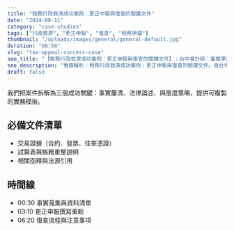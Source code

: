 ```yaml
---
title: "稅務行政救濟成功案例：更正申報與復查的關鍵文件"
date: "2024-08-11"
category: "case-studies"
tags: ["行政救濟", "更正申報", "復查", "稅務爭議"]
thumbnail: "/uploads/images/general/general-default.jpg"
duration: "08:50"
slug: "tax-appeal-success-case"
seo_title: "【稅務行政救濟成功案例：更正申報與復查的關鍵文件】｜台中會計師｜霍爾果斯會計師事務所"
seo_description: "實務解析：稅務行政救濟成功案例：更正申報與復查的關鍵文件。由台中會計師整理重點、清單與注意事項，提供可直接落地的做法。"
draft: false
---
```



我們把案件拆解為三個成功關鍵：事實釐清、法律論述、與態度策略，提供可複製的實務模板。

## 必備文件清單

- 交易證據（合約、發票、往來憑證）
- 試算表與帳務重整說明
- 相關函釋與法源引用

## 時間線

- 00:30 事實蒐集與資料清單
- 03:10 更正申報撰寫重點
- 06:20 復查流程與注意事項

